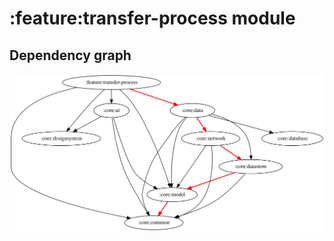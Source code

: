 # :feature:transfer-process module
## Dependency graph
![Dependency graph](../../docs/images/graphs/dep_graph_feature_transfer_process.svg)
